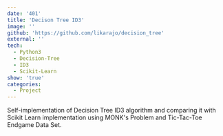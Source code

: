 ```yaml
---
date: '401'
title: 'Decison Tree ID3'
image: ''
github: 'https://github.com/likarajo/decision_tree'
external: ''
tech:
  - Python3
  - Decision-Tree
  - ID3
  - Scikit-Learn
show: 'true'
categories:
  - Project
---
```


Self-implementation of Decision Tree ID3 algorithm and comparing it with Scikit Learn implementation using MONK's Problem and Tic-Tac-Toe Endgame Data Set.